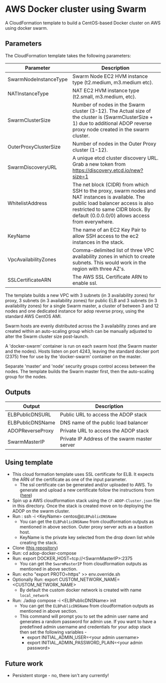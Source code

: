 # AWS Docker cluster using Swarm

A CloudFormation template to build a CentOS-based Docker cluster on AWS using docker swarm.

## Parameters

The CloudFormation template takes the following parameters:

| Parameter | Description |
|-----------|-------------|
| SwarmNodeInstanceType | Swarm Node EC2 HVM instance type (t2.medium, m3.medium etc). |
| NATInstanceType | NAT EC2 HVM instance type (t2.small, m3.medium, etc). |
| SwarmClusterSize | Number of nodes in the Swarm cluster (3-12). The Actual size of the cluster is (SwarmClusterSize + 1) due to additional ADOP reverse proxy node created in the swarm cluster.|
| OuterProxyClusterSize | Number of nodes in the Outer Proxy cluster (1-12). |
| SwarmDiscoveryURL | A unique etcd cluster discovery URL. Grab a new token from https://discovery.etcd.io/new?size=1 |
| WhitelistAddress | The net block (CIDR) from which SSH to the proxy, swarm nodes and NAT instances is available. The public load balancer access is also restricted to same CIDR block. By default (0.0.0.0/0) allows access from everywhere. |
| KeyName | The name of an EC2 Key Pair to allow SSH access to the ec2 instances in the stack. |
| VpcAvailabilityZones | Comma-delimited list of three VPC availability zones in which to create subnets. This would work in the region with three AZ's.|
| SSLCertificateARN | The AWS SSL Certificate ARN to enable ssl.|

The template builds a new VPC with 3 subnets (in 3 availability zones) for proxy, 3 subnets (in 3 availability zones) for public ELB and  3 subnets (in 3 availability zones) for a single Swarm master, a cluster of between 3 and 12 nodes and one dedicated instance for adop reverse proxy, using the standard AWS CentOS AMI.

Swarm hosts are evenly distributed across the 3 availability zones and are created within an auto-scaling group which can be manually adjusted to alter the Swarm cluster size post-launch.

A 'docker-swarm' container is run on each swarm host (the Swarm master and the nodes). Hosts listen on port 4243, leaving the standard docker port (2375) free for use by the 'docker-swarm' container on the master.

Separate 'master' and 'node' security groups control access between the nodes. The template builds the Swarm master first, then the auto-scaling group for the nodes.

## Outputs

| Output | Description |
|--------|-------------|
| ELBPublicDNSURL | Public URL to access the ADOP stack |
| ELBPublicDNSName | DNS name of the public load balancer |
| ADOPReverseProxy | Private URL to access the ADOP stack |
| SwarmMasterIP | Private IP Address of the swarm master server |


## Using template

- This cloud formation template uses SSL certificate for ELB. It expects the ARN of the certificate as one of the input parameter.
	- The ssl certificate can be generated and/or uploaded to AWS. To generate and upload a new certificate follow the instructions from ([here](https://github.com/Accenture/adop-docker-compose/tree/master/provision/aws/ssl))
- Spin up a AWS cloudformation stack using the `CF-ADOP-Cluster.json` file in this directory. Once the stack is created move on to deploying the ADOP on the swarm cluster.
- Run : ssh -i \<KeyName\> centos@`ELBPublicDNSName` 
	- You can get the `ELBPublicDNSName` from cloudformation outputs as mentioned in above section. Outer proxy server acts as a bastion host.
	- KeyName is the private key selected from the drop down list while creating the stack.
- Clone ([this repository](https://github.com/Accenture/adop-docker-compose))
- Run: cd adop-docker-compose
- Run: export DOCKER\_HOST=tcp://\<SwarmMasterIP\>:2375
	- You can get the `SwarmMasterIP` from cloudformation outputs as mentioned in above section.
- Run: echo "export PROTO=https" >> env.override.sh
- Optionally Run: export CUSTOM\_NETWORK\_NAME=\<CUSTOM\_NETWORK\_NAME\>
	- By default the custom docker network is created with name `local_network`
- Run: ./adop compose -i \<ELBPublicDNSName\> init
	- You can get the `ELBPublicDNSName` from cloudformation outputs as mentioned in above section.
	- This command will prompt you to set the admin user name and generates a random password for admin use. If you want to have a predefined admin username and credentials for your adop stack then set the following variables -
		- export INITIAL_ADMIN_USER=\<your admin username\>
		- export INITIAL_ADMIN_PASSWORD_PLAIN=\<your admin password\>

## Future work

* Persistent storge - no, there isn't any currently!

